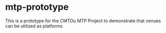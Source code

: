 # mtp-prototype
This is a prototype for the CMTOu MTP Project to demonstrate that venues can be utilized as platforms
